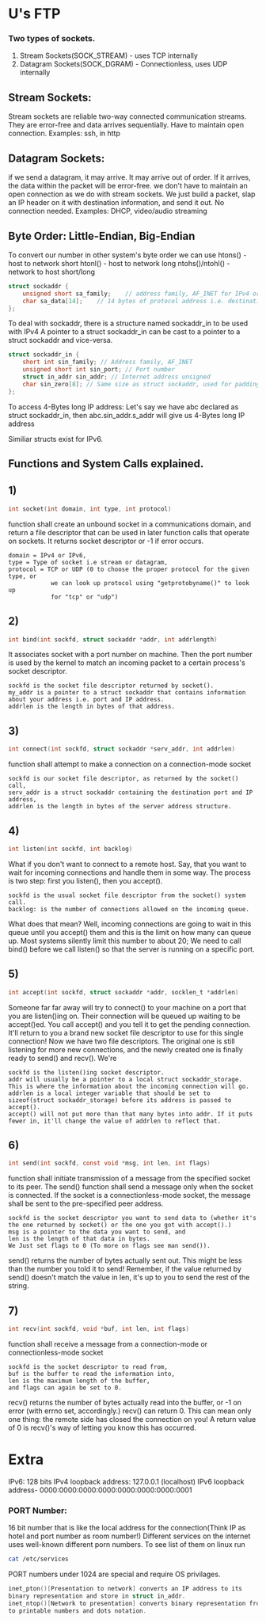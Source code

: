 # U's FTP



### Two types of sockets.
1) Stream Sockets(SOCK_STREAM) - uses TCP internally
2) Datagram Sockets(SOCK_DGRAM) - Connectionless, uses UDP internally


## Stream Sockets:
Stream sockets are reliable two-way connected communication streams.
They are error-free and data arrives sequentially. Have to maintain open connection.
Examples: ssh, in http


## Datagram Sockets:
if we send a datagram, it may arrive. It may arrive out of order. 
If it arrives, the data within the packet will be error-free.
we don't have to maintain an open connection as we do with stream sockets. 
We just build a packet, slap an IP header on it with destination information, and send it out. 
No connection needed.
Examples: DHCP, video/audio streaming


## Byte Order: Little-Endian, Big-Endian
To convert our number in other system's byte order we can use
htons() - host to network short
htonl() - host to network long
ntohs()/ntohl() - network to host short/long

```c
struct sockaddr { 
	unsigned short sa_family;    // address family, AF_INET for IPv4 or AF_INET6 for IPv6 
	char sa_data[14];    // 14 bytes of protocol address i.e. destination address and port number for the socket 
};
```

To deal with sockaddr, there is a structure named sockaddr_in to be used with IPv4
A pointer to a struct sockaddr_in can be cast to a pointer to 
a struct sockaddr and vice-versa. 

```c
struct sockaddr_in { 
	short int sin_family; // Address family, AF_INET 
	unsigned short int sin_port; // Port number 
	struct in_addr sin_addr; // Internet address unsigned 
	char sin_zero[8]; // Same size as struct sockaddr, used for padding
};
```

To access 4-Bytes long IP address:
Let's say we have abc declared as struct sockaddr_in, then
abc.sin_addr.s_addr
will give us 4-Bytes long IP address

Similiar structs exist for IPv6.


## Functions and System Calls explained.

## 1)
```c
int socket(int domain, int type, int protocol) 
```
function  shall  create an unbound socket in a communications domain,
and return a file descriptor that can be used in later function calls that operate on sockets.
It returns socket descriptor or -1 if error occurs.
```
domain = IPv4 or IPv6, 
type = Type of socket i.e stream or datagram,
protocol = TCP or UDP (0 to choose the proper protocol for the given type, or
			we can look up protocol using "getprotobyname()" to look up
			for "tcp" or "udp")
```

## 2)
```c
int bind(int sockfd, struct sockaddr *addr, int addrlength) 
```
It associates socket with a port number on machine.
Then the port number is used by the kernel to match an incoming packet to a certain process's socket descriptor.
```
sockfd is the socket file descriptor returned by socket(). 
my_addr is a pointer to a struct sockaddr that contains information about your address i.e. port and IP address. 
addrlen is the length in bytes of that address.
```

## 3)
```c
int connect(int sockfd, struct sockaddr *serv_addr, int addrlen)
```
function shall attempt to make a connection on a connection-mode socket
```
sockfd is our socket file descriptor, as returned by the socket() call, 
serv_addr is a struct sockaddr containing the destination port and IP address, 
addrlen is the length in bytes of the server address structure.
```

## 4)
```c
int listen(int sockfd, int backlog)
```
What if you don't want to connect to a remote host. 
Say, that you want to wait for incoming connections and handle them in some way. 
The process is two step: first you listen(), then you accept().
```
sockfd is the usual socket file descriptor from the socket() system call. 
backlog: is the number of connections allowed on the incoming queue. 
```
What does that mean? Well, incoming connections are going to wait in this queue until you accept() them 
and this is the limit on how many can queue up. Most systems silently limit this number to about 20;
We need to call bind() before we call listen() so that the server is running on a specific port. 

## 5)
```c
int accept(int sockfd, struct sockaddr *addr, socklen_t *addrlen)
```
Someone far far away will try to connect() to your machine on a port that you are listen()ing on. 
Their connection will be queued up waiting to be accept()ed. 
You call accept() and you tell it to get the pending connection.
It'll return to you a brand new socket file descriptor to use for this single connection! 
Now we have two file descriptors. The original one is still listening for more new connections, 
and the newly created one is finally ready to send() and recv(). We're
```
sockfd is the listen()ing socket descriptor. 
addr will usually be a pointer to a local struct sockaddr_storage. This is where the information about the incoming connection will go. 
addrlen is a local integer variable that should be set to sizeof(struct sockaddr_storage) before its address is passed to accept(). 
accept() will not put more than that many bytes into addr. If it puts fewer in, it'll change the value of addrlen to reflect that.
```

## 6)
```c
int send(int sockfd, const void *msg, int len, int flags)
```
function  shall  initiate transmission of a message from the specified socket to its peer.
The send() function shall send a message only when the socket is connected. 
If  the  socket is a connectionless-mode socket, the message shall be sent to the pre-specified peer address.
```
sockfd is the socket descriptor you want to send data to (whether it's the one returned by socket() or the one you got with accept().) 
msg is a pointer to the data you want to send, and 
len is the length of that data in bytes. 
We Just set flags to 0 (To more on flags see man send()).
```
send() returns the number of bytes actually sent out.
This might be less than the number you told it to send! 
Remember, if the value returned by send() doesn't match the value in len,
it's up to you to send the rest of the string.

## 7)
```c
int recv(int sockfd, void *buf, int len, int flags)
```
function shall receive a message from a connection-mode or connectionless-mode socket
```
sockfd is the socket descriptor to read from, 
buf is the buffer to read the information into, 
len is the maximum length of the buffer, 
and flags can again be set to 0.
```
recv() returns the number of bytes actually read into the buffer, or -1 on error (with errno set, accordingly.) 
recv() can return 0. This can mean only one thing: the remote side has closed the connection on you! 
A return value of 0 is recv()'s way of letting you know this has occurred.


# Extra
IPv6: 128 bits
IPv4 loopback address: 127.0.0.1 (localhost)
IPv6 loopback address- 0000:0000:0000:0000:0000:0000:0000:0001

### PORT Number: 
16 bit number that is like the local address for the connection(Think IP as hotel and port number as room number!)
Different services on the internet uses well-known different porn numbers.
To see list of them on linux run 
```bash
cat /etc/services
```
PORT numbers under 1024 are special and require OS privilages.

```c
inet_pton()[Presentation to network] converts an IP address to its
binary representation and store in struct in_addr.
inet_ntop()[Network to presentation] converts binary representation from in_addr
to printable numbers and dots notation.
```



